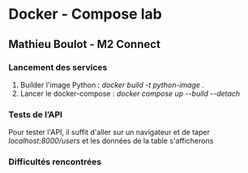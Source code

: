 # Docker - Compose lab

## Mathieu Boulot - M2 Connect

### Lancement des services

1. Builder l'image Python : _docker build -t python-image ._
2. Lancer le docker-compose : _docker compose up --build --detach_

### Tests de l’API

Pour tester l'API, il suffit d'aller sur un navigateur et de taper _localhost:8000/users_ et les données de la table s'afficherons

### Difficultés rencontrées
